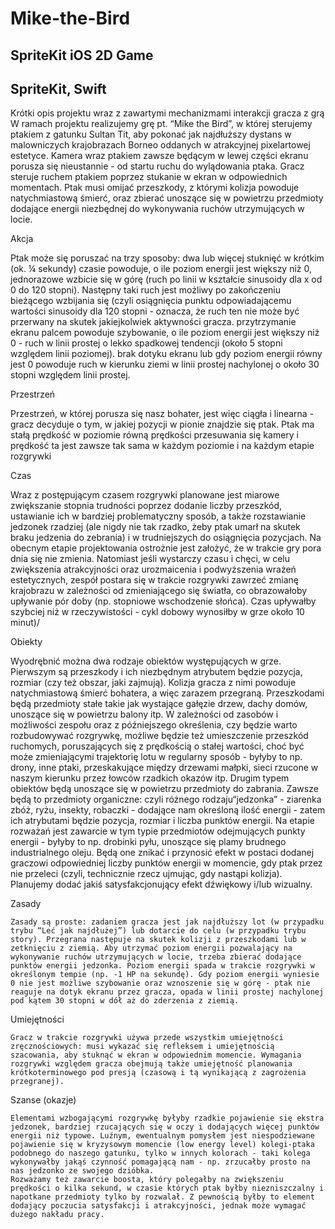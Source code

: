 # Mike-the-Bird
SpriteKit iOS 2D Game
-----
SpriteKit, Swift
-----

Krótki opis projektu wraz z zawartymi mechanizmami interakcji gracza z grą
W ramach projektu realizujemy grę pt. “Mike the Bird”, w której sterujemy ptakiem z gatunku Sultan Tit, aby pokonać jak najdłuższy dystans w malowniczych krajobrazach Borneo oddanych w atrakcyjnej pixelartowej estetyce. Kamera wraz ptakiem zawsze będącym w lewej części ekranu porusza się nieustannie - od startu ruchu do wylądowania ptaka. Gracz steruje ruchem ptakiem poprzez stukanie w ekran w odpowiednich momentach. Ptak musi omijać przeszkody, z którymi kolizja powoduje natychmiastową śmierć, oraz zbierać unoszące się w powietrzu przedmioty dodające energii niezbędnej do wykonywania ruchów utrzymujących w locie. 


Akcja

Ptak może się poruszać na trzy sposoby:
dwa lub więcej stuknięć w krótkim (ok. ¼ sekundy) czasie powoduje, o ile poziom energii jest większy niż 0, jednorazowe wzbicie się w górę (ruch po linii w kształcie sinusoidy dla x od 0 do 120 stopni). Następny taki ruch jest możliwy po zakończeniu bieżącego wzbijania się (czyli osiągnięcia punktu odpowiadającemu wartości sinusoidy dla 120 stopni - oznacza, że ruch ten nie może być przerwany na skutek jakiejkolwiek aktywności gracza.
przytrzymanie ekranu palcem powoduje szybowanie, o ile poziom energii jest większy niż 0 - ruch w linii prostej o lekko spadkowej tendencji (około 5 stopni względem linii poziomej).
brak dotyku ekranu lub gdy poziom energii równy jest 0 powoduje ruch w kierunku ziemi w linii prostej nachylonej o około 30 stopni względem linii prostej.



Przestrzeń

Przestrzeń, w której porusza się nasz bohater, jest więc ciągła i linearna - gracz decyduje o tym, w jakiej pozycji w pionie znajdzie się ptak. Ptak ma stałą prędkość w poziomie równą prędkości przesuwania się kamery i prędkość ta jest zawsze tak sama w każdym poziomie i na każdym etapie rozgrywki

Czas

Wraz z postępującym czasem rozgrywki planowane jest miarowe zwiększanie stopnia trudności poprzez dodanie liczby przeszkód, ustawianie ich w bardziej problematyczny sposób, a także rozstawianie jedzonek rzadziej (ale nigdy nie tak rzadko, żeby ptak umarł na skutek braku jedzenia do zebrania) i w trudniejszych do osiągnięcia pozycjach.
Na obecnym etapie projektowania ostrożnie jest założyć, że w trakcie gry pora dnia się nie zmienia. Natomiast jeśli wystarczy czasu i chęci, w celu zwiększenia atrakcyjności oraz urozmaicenia i podwyższenia wrażeń estetycznych, zespół postara się w trakcie rozgrywki zawrzeć zmianę krajobrazu w zależności od zmieniającego się światła, co obrazowałoby upływanie pór doby (np. stopniowe wschodzenie słońca). Czas upływałby szybciej niż w rzeczywistości - cykl dobowy wynosiłby w grze około 10 minut)/

Obiekty

Wyodrębnić można dwa rodzaje obiektów występujących w grze. Pierwszym są przeszkody i ich niezbędnym atrybutem będzie pozycja, rozmiar (czy też obszar, jaki zajmują). Kolizja gracza z nimi powoduje natychmiastową śmierć bohatera, a więc zarazem przegraną. Przeszkodami będą przedmioty stałe takie jak wystające gałęzie drzew, dachy domów, unoszące się w powietrzu balony itp. W zależności od zasobów i możliwości zespołu oraz z późniejszego określenia, czy będzie warto rozbudowywać rozgrywkę, możliwe będzie też umieszczenie przeszkód ruchomych, poruszających się z prędkością o stałej wartości, choć być może zmieniającymi trajektorię lotu w regularny sposób - byłyby to np. drony, inne ptaki, przeskakujące między drzewami małpki, sieci rzucone w naszym kierunku przez łowców rzadkich okazów itp.
Drugim typem obiektów będą unoszące się w powietrzu przedmioty do zabrania. Zawsze będą to przedmioty organiczne: czyli różnego rodzaju“jedzonka” - ziarenka zbóż, ryżu, insekty, robaczki - dodające nam określoną ilość energii - zatem ich atrybutami będzie pozycja, rozmiar i liczba punktów energii. Na etapie rozważań jest zawarcie w tym typie przedmiotów odejmujących punkty energii - byłyby to np. drobinki pyłu, unoszące się plamy brudnego industrialnego oleju. Będą one znikać i przynosić efekt w postaci dodanej graczowi odpowiedniej liczby punktów energii w momencie, gdy ptak przez nie przeleci (czyli, technicznie rzecz ujmując, gdy nastąpi kolizja). Planujemy dodać jakiś satysfakcjonujący efekt dźwiękowy i/lub wizualny.

Zasady

	Zasady są proste: zadaniem gracza jest jak najdłuższy lot (w przypadku trybu “Leć jak najdłużej”) lub dotarcie do celu (w przypadku trybu story). Przegrana następuje na skutek kolizji z przeszkodami lub w zetknięciu z ziemią. Aby utrzymać poziom energii pozwalający na wykonywanie ruchów utrzymujących w locie, trzeba zbierać dodające punktów energii jedzonka. Poziom energii spada w trakcie rozgrywki w określonym tempie (np. -1 HP na sekundę). Gdy poziom energii wyniesie 0 nie jest możliwe szybowanie oraz wznoszenie się w górę - ptak nie reaguje na dotyk ekranu przez gracza, opada w linii prostej nachylonej pod kątem 30 stopni w dół aż do zderzenia z ziemią.


Umiejętności
	
	Gracz w trakcie rozgrywki używa przede wszystkim umiejętności zręcznościowych: musi wykazać się refleksem i umiejętnością szacowania, aby stuknąć w ekran w odpowiednim momencie. Wymagania rozgrywki względem gracza obejmują także umiejętność planowania krótkoterminowego pod presją (czasową i tą wynikającą z zagrożenia przegranej).  


Szanse (okazje)

	Elementami wzbogającymi rozgrywkę byłyby rzadkie pojawienie się ekstra jedzonek, bardziej rzucających się w oczy i dodających więcej punktów energii niż typowe. Luźnym, ewentualnym pomysłem jest niespodziewane pojawienie się w kryzysowym momencie (low energy level) kolegi-ptaka podobnego do naszego gatunku, tylko w innych kolorach - taki kolega wykonywałby jakąś czynność pomagającą nam - np. zrzucałby prosto na nas jedzonko ze swojego dzióbka.
	Rozważamy też zawarcie boosta, który polegałby na zwiększeniu prędkości o kilka sekund, w czasie których ptak byłby niezniszczalny i napotkane przedmioty tylko by rozwalał. Z pewnością byłby to element dodający poczucia satysfakcji i atrakcyjności, jednak może wymagać dużego nakładu pracy.
